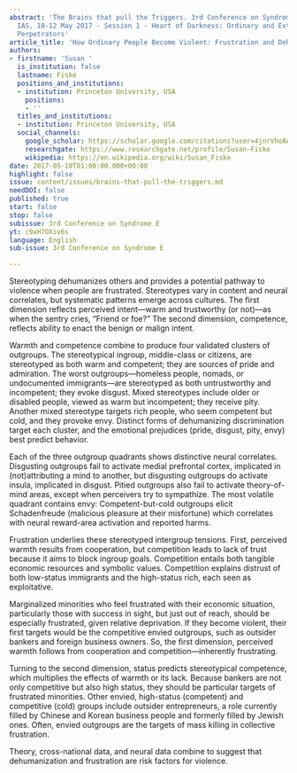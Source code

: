 ```yaml
---
abstract: 'The Brains that pull the Triggers. 3rd Conference on Syndrome E, Paris
  IAS, 10-12 May 2017 - Session 1 - Heart of Darkness: Ordinary and Extraordinary
  Perpetrators'
article_title: 'How Ordinary People Become Violent: Frustration and Dehumanization'
authors:
- firstname: 'Susan '
  is_institution: false
  lastname: Fiske
  positions_and_institutions:
  - institution: Princeton University, USA
    positions:
    - ''
  titles_and_institutions:
  - institution: Princeton University, USA
  social_channels:
    google_scholar: https://scholar.google.com/citations?user=4jnrVhoAAAAJ&hl=en
    researchgate: https://www.researchgate.net/profile/Susan-Fiske
    wikipedia: https://en.wikipedia.org/wiki/Susan_Fiske
date: 2017-05-10T01:00:00.000+00:00
highlight: false
issue: content/issues/brains-that-pull-the-triggers.md
needDOI: false
published: true
start: false
stop: false
subissue: 3rd Conference on Syndrome E
yt: c9xH7OXiv6s
language: English
sub-issue: 3rd Conference on Syndrome E

---
```

Stereotyping dehumanizes others and provides a potential pathway to violence when people are frustrated. Stereotypes vary in content and neural correlates, but systematic patterns emerge across cultures. The first dimension reflects perceived intent—warm and trustworthy (or not)—as when the sentry cries, “Friend or foe?” The second dimension, competence, reflects ability to enact the benign or malign intent.

Warmth and competence combine to produce four validated clusters of outgroups. The stereotypical ingroup, middle-class or citizens, are stereotyped as both warm and competent; they are sources of pride and admiration. The worst outgroups—homeless people, nomads, or undocumented immigrants—are stereotyped as both untrustworthy and incompetent; they evoke disgust. Mixed stereotypes include older or disabled people, viewed as warm but incompetent; they receive pity. Another mixed stereotype targets rich people, who seem competent but cold, and they provoke envy. Distinct forms of dehumanizing discrimination target each cluster, and the emotional prejudices (pride, disgust, pity, envy) best predict behavior.

Each of the three outgroup quadrants shows distinctive neural correlates. Disgusting outgroups fail to activate medial prefrontal cortex, implicated in (not)attributing a mind to another, but disgusting outgroups do activate insula, implicated in disgust. Pitied outgroups also fail to activate theory-of-mind areas, except when perceivers try to sympathize. The most volatile quadrant contains envy: Competent-but-cold outgroups elicit Schadenfreude (malicious pleasure at their misfortune) which correlates with neural reward-area activation and reported harms.

Frustration underlies these stereotyped intergroup tensions. First, perceived warmth results from cooperation, but competition leads to lack of trust because it aims to block ingroup goals. Competition entails both tangible economic resources and symbolic values. Competition explains distrust of both low-status immigrants and the high-status rich, each seen as exploitative.

Marginalized minorities who feel frustrated with their economic situation, particularly those with success in sight, but just out of reach, should be especially frustrated, given relative deprivation. If they become violent, their first targets would be the competitive envied outgroups, such as outsider bankers and foreign business owners. So, the first dimension, perceived warmth follows from cooperation and competition—inherently frustrating.

Turning to the second dimension, status predicts stereotypical competence, which multiplies the effects of warmth or its lack. Because bankers are not only competitive but also high status, they should be particular targets of frustrated minorities. Other envied, high-status (competent) and competitive (cold) groups include outsider entrepreneurs, a role currently filled by Chinese and Korean business people and formerly filled by Jewish ones. Often, envied outgroups are the targets of mass killing in collective frustration.

Theory, cross-national data, and neural data combine to suggest that dehumanization and frustration are risk factors for violence.

<Youtube yt="c9xH7OXiv6s" caption="How Ordinary People Become Violent: Frustration and Dehumanization" start="false" stop="false"></Youtube>